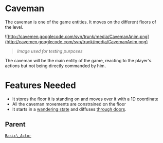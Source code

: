 # Caveman #

The caveman is one of the game entities. It moves on the different floors of the level.

![http://cavemen.googlecode.com/svn/trunk/media/CavemanAnim.png](http://cavemen.googlecode.com/svn/trunk/media/CavemanAnim.png)
> _Image used for testing purposes_

The caveman will be the main entity of the game, reacting to the player's actions but not being directly commanded by him.

# Features Needed #

  * It stores the floor it is standing on and moves over it with a 1D coordinate
  * All the caveman movements are constrained on the floor
  * It starts in a [wandering state](StateWandering.md) and diffuses [through doors](StateUsingDoor.md).

## Parent ##

[`Basic\_Actor`](BasicActor.md)